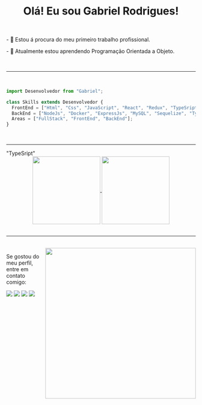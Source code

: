 <div align='center'>
  <h1>Olá! Eu sou Gabriel Rodrigues!</h1>
</div>
<br>
<div>
  <p>
    - 🔭 Estou á procura do meu primeiro trabalho profissional.
  </p>
  <p>
    - 🌱 Atualmente estou aprendendo Programação Orientada a Objeto.
  </p>
</div>
<br>
<hr>
<br>

```js
import Desenvolvedor from "Gabriel";

class Skills extends Desenvolvedor {
  FrontEnd = ["Html", "Css", "JavaScript", "React", "Redux", "TypeSript"];
  BackEnd = ["NodeJs", "Docker", "ExpressJs", "MySQL", "Sequelize", "TypeSript"];
  Areas = ["FullStack", "FrontEnd", "BackEnd"];
}
```
<br>
<hr>"TypeSript"
<br>
<div align='center'>
  <a href="https://github.com/anuraghazra/github-readme-stats">
    <img height=180em align="center" src="https://github-readme-stats.vercel.app/api?username=gabrielr99&theme=tokyonight" />
  </a>
  <a href="https://github.com/anuraghazra/convoychat">
    <img height=180em align="center" src="https://github-readme-stats.vercel.app/api/top-langs?username=gabrielr99&layout=compact&langs_count=8&card_width=320&theme=tokyonight" />
  </a>
</div>
<br>
<hr>
<br>
<img src="https://raw.githubusercontent.com/MicaelliMedeiros/micaellimedeiros/master/image/computer-illustration.png" min-width="400px" max-width="400px" width="400px" align="right">
<div>
  <p align="left">
  Se gostou do meu perfil, entre em contato comigo:
</p>

<p align="left" margin-top="40em">
  <a target="_blank" href="mailto:gabriel.r_00@hotmail.com" alt="Hotmail">
  <img src="https://img.shields.io/badge/-Email-FF0000?style=flat-square&labelColor=FF0000&logo=gmail&logoColor=white&link=LINK-DO-SEU-GMAIL" /></a>

  <a target="_blank" href="https://www.linkedin.com/in/gabrielr00/" alt="LinkedIn">
  <img src="https://img.shields.io/badge/-Linkedin-0e76a8?style=flat-square&logo=Linkedin&logoColor=white&link=LINK-DO-SEU-LINKEDIN" /></a>

  <a target="_blank" href="https://wa.me/5531999925346" alt="WhatsApp">
  <img src="https://img.shields.io/badge/-WhatsApp-25d366?style=flat-square&labelColor=25d366&logo=whatsapp&logoColor=white&link=API-DO-SEU-WHATSAPP"/></a>

  <a target="_blank" href="https://www.instagram.com/gabrielr00/" alt="Instagram">
  <img src="https://img.shields.io/badge/-Instagram-DF0174?style=flat-square&labelColor=DF0174&logo=instagram&logoColor=white&link=LINK-DO-SEU-INSTAGRAM"/></a>
</p>
</div>
